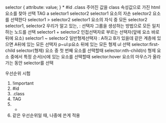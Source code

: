 selector {
    attribute: value;
}
*
#id 
.class  주어진 값을 class 속성값으로 가진 html요소를 찾아 선택
TAG  a
selector1 selector2    selector1 요소의 자손 selector2 요소를 선택한다
selector1 > selector2  selector1 요소의 자식 중 모든 selector2 
selector1, selector2   우리가 알고 있는, : 선택자 그룹을 생성하는 방법으로 모든 일치하는 노드를 선택
selector1 + selector2  인접선택자로 부르는 선택자(앞에 요소 바로 뒤에 요소)
selector1 ~ selector2   일반형제선택자 : A하고 B가 있을데 같은 계층에 있으면 A뒤에 있는 모든 선택자
                        p~ul:p요소 뒤에 있는 모든 형제 ul 선택
selector:first-child   selector(형제) 요소 중 첫 번째 요소를 선택할때
selector:nth-child(n)  형제 요소 중에서 특정 순서(n)에 있는 요소를 선택할때
selector:hover          요소의 마우스가 올라가는 동안 selector를 선택

우선순위 시험
1. !important
2. #id
3. .class
4. TAG 
5. *
6. 같은 우선순위일 때, 나중에 쓴게 적용